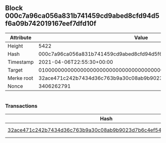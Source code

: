 ## Block 000c7a96ca056a831b741459cd9abed8cfd94d5f6a09b742019167eef7dfd10f

Attribute | Value
--- | ---
Height | 5422
Hash | 000c7a96ca056a831b741459cd9abed8cfd94d5f6a09b742019167eef7dfd10f
Timestamp | 2021-04-06T22:55:30+00:00
Target | 0100000000000000000000000000000000000000000000000000000000000000
Merke root | 32ace471c242b7434d36c763b9a30c08ab9b9023d7b6c4ef5422877a90a1674a
Nonce | 3406262791

```

```

### Transactions

Hash | Amount
--- | ---
[32ace471c242b7434d36c763b9a30c08ab9b9023d7b6c4ef5422877a90a1674a](32ace471c242b7434d36c763b9a30c08ab9b9023d7b6c4ef5422877a90a1674a.md) | 10.00000000 SKEPTI 
